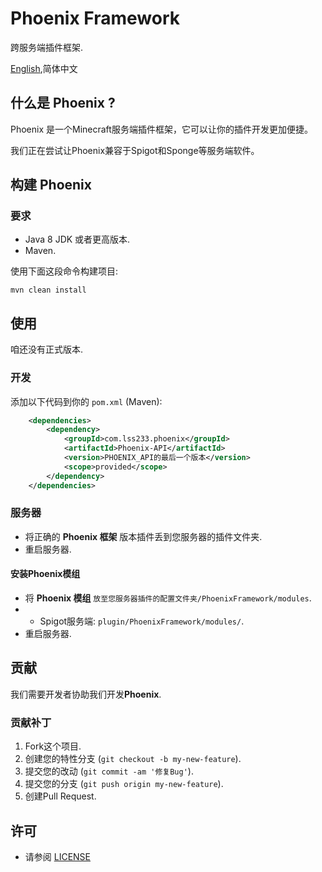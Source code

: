 # Phoenix Framework

跨服务端插件框架.

[English](README.md),简体中文

## 什么是 Phoenix ?

Phoenix 是一个Minecraft服务端插件框架，它可以让你的插件开发更加便捷。

我们正在尝试让Phoenix兼容于Spigot和Sponge等服务端软件。

## 构建 Phoenix

### 要求

- Java 8 JDK 或者更高版本.
- Maven.

使用下面这段命令构建项目:

`mvn clean install`

## 使用

咱还没有正式版本.

### 开发

添加以下代码到你的 `pom.xml` (Maven):

```xml
    <dependencies>
        <dependency>
            <groupId>com.lss233.phoenix</groupId>
            <artifactId>Phoenix-API</artifactId>
            <version>PHOENIX_API的最后一个版本</version>
            <scope>provided</scope>
        </dependency>
    </dependencies>
```

### 服务器

- 将正确的 **Phoenix 框架** 版本插件丢到您服务器的插件文件夹.
- 重启服务器.

#### 安装Phoenix模组

- 将 **Phoenix 模组** `放至您服务器插件的配置文件夹/PhoenixFramework/modules`.
- - Spigot服务端: `plugin/PhoenixFramework/modules/`.
- 重启服务器.

## 贡献

我们需要开发者协助我们开发**Phoenix**.

### 贡献补丁

1. Fork这个项目.
2. 创建您的特性分支 (`git checkout -b my-new-feature`).
3. 提交您的改动 (`git commit -am '修复Bug'`).
4. 提交您的分支 (`git push origin my-new-feature`).
5. 创建Pull Request.

## 许可

- 请参阅 [LICENSE](LICENSE)
